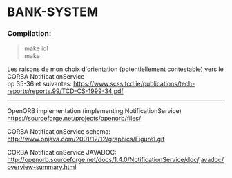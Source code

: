 # BANK-SYSTEM

### Compilation:
> make idl  
> make  

Les raisons de mon choix d'orientation (potentiellement contestable) vers le CORBA NotificationService  
pp 35-36 et suivantes: https://www.scss.tcd.ie/publications/tech-reports/reports.99/TCD-CS-1999-34.pdf  

_______________
OpenORB implementation (implementing NotificationService)  
https://sourceforge.net/projects/openorb/files/  

CORBA NotificationService schema:  
http://www.onjava.com/2001/12/12/graphics/Figure1.gif

CORBA NotificationService JAVADOC:  
http://openorb.sourceforge.net/docs/1.4.0/NotificationService/doc/javadoc/overview-summary.html  

